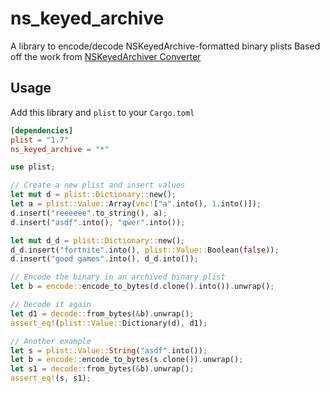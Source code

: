 # ns_keyed_archive

A library to encode/decode NSKeyedArchive-formatted binary plists
Based off the work from [NSKeyedArchiver Converter](https://github.com/michaelwright235/nskeyedarchiver_converter)

## Usage

Add this library and ``plist`` to your ``Cargo.toml``

```toml
[dependencies]
plist = "1.7"
ns_keyed_archive = "*"
```

```rust
use plist;

// Create a new plist and insert values
let mut d = plist::Dictionary::new();
let a = plist::Value::Array(vec!["a".into(), 1.into()]);
d.insert("reeeeee".to_string(), a);
d.insert("asdf".into(), "qwer".into());

let mut d_d = plist::Dictionary::new();
d_d.insert("fortnite".into(), plist::Value::Boolean(false));
d.insert("good games".into(), d_d.into());

// Encode the binary in an archived binary plist
let b = encode::encode_to_bytes(d.clone().into()).unwrap();

// Decode it again
let d1 = decode::from_bytes(&b).unwrap();
assert_eq!(plist::Value::Dictionary(d), d1);

// Another example
let s = plist::Value::String("asdf".into());
let b = encode::encode_to_bytes(s.clone()).unwrap();
let s1 = decode::from_bytes(&b).unwrap();
assert_eq!(s, s1);
```
